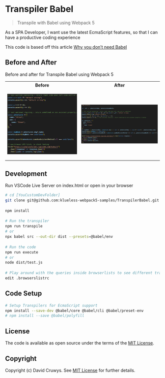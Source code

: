 # Transpiler Babel

> Transpile with Babel using Webpack 5

As a SPA Developer, I want use the latest EcmaScript features, so that I can have a productive coding experience

This code is based off this article [Why you don’t need Babel](https://blog.logrocket.com/why-you-dont-need-babel/)

## Before and After

Before and after for Transpile Babel using Webpack 5

<table>
<tr>
  <th>Before</th>
  <th>After</th>
</tr>
<tr>
  <td>
  
  ![Before](shot-before.png 'Before screenshot')
  
  </td>
  <td>
  
  ![After](shot-after.png 'After screenshot')
  
  </td>
</tr>
</table>

## Development

Run VSCode Live Server on index.html or open in your browser

```bash
# cd [YouCustomDevFolder]
git clone git@github.com:klueless-webpack5-samples/TranspilerBabel.git && cd TranspilerBabel

npm install

# Run the transpiler
npm run transpile
# or
npx babel src --out-dir dist --presets=@babel/env

# Run the code
npm run execute
# or
node dist/test.js

# Play around with the queries inside browserlists to see different transpile outputs
edit .browserslistrc
```

## Code Setup

```bash
# Setup Transpilers for EcmaScript support
npm install --save-dev @babel/core @babel/cli @babel/preset-env
# npm install --save @babel/polyfill
```

## License

The code is available as open source under the terms of the [MIT License](https://opensource.org/licenses/MIT).

## Copyright

Copyright (c) David Cruwys. See [MIT License](LICENSE.txt) for further details.
